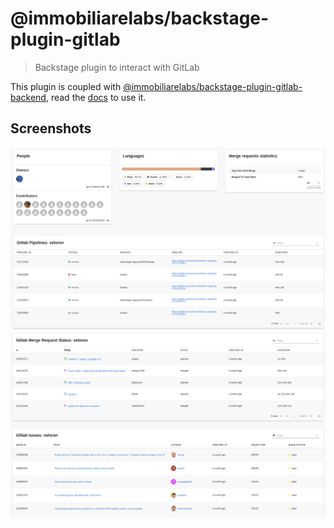 # @immobiliarelabs/backstage-plugin-gitlab

> Backstage plugin to interact with GitLab

This plugin is coupled with [@immobiliarelabs/backstage-plugin-gitlab-backend](https://github.com/immobiliare/backstage-plugin-gitlab), read the [docs](https://github.com/immobiliare/backstage-plugin-gitlab) to use it.

## Screenshots

<img src="https://raw.githubusercontent.com/immobiliare/backstage-plugin-gitlab/main/src/assets/backstage_gitlab_pipeline_information.png"  alt="Contributors Languages Pipeline Status"/>
<img src="https://raw.githubusercontent.com/immobiliare/backstage-plugin-gitlab/main/src/assets/backstage_gitlab_mr_and_issues.png"  alt="Merge Request Information"/>
